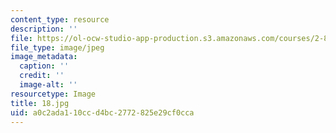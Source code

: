 ```yaml
---
content_type: resource
description: ''
file: https://ol-ocw-studio-app-production.s3.amazonaws.com/courses/2-830j-control-of-manufacturing-processes-sma-6303-spring-2008/a0c2ada110ccd4bc2772825e29cf0cca_18.jpg
file_type: image/jpeg
image_metadata:
  caption: ''
  credit: ''
  image-alt: ''
resourcetype: Image
title: 18.jpg
uid: a0c2ada1-10cc-d4bc-2772-825e29cf0cca
---
```

